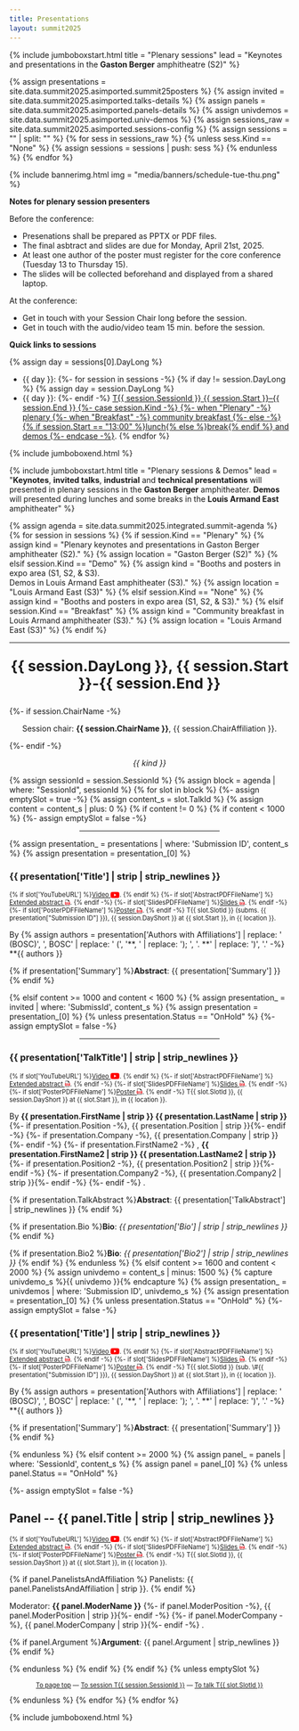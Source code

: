 ```yaml
---
title: Presentations
layout: summit2025
---
```


{% include jumboboxstart.html 
    title = "Plenary sessions"
    lead = "Keynotes and presentations in the <b>Gaston Berger</b> amphitheatre (S2)"
%}

{% assign presentations = site.data.summit2025.asimported.summit25posters %}
{% assign invited = site.data.summit2025.asimported.talks-details %}
{% assign panels  = site.data.summit2025.asimported.panels-details %}
{% assign univdemos  = site.data.summit2025.asimported.univ-demos %}
{% assign sessions_raw = site.data.summit2025.asimported.sessions-config %}
{% assign sessions = "" | split: "" %}
{% for sess in sessions_raw %}
    {% unless sess.Kind == "None" %}
        {% assign sessions = sessions | push: sess %}
    {% endunless %}
{% endfor %}

{% include bannerimg.html
    img = "media/banners/schedule-tue-thu.png"
%}

**Notes for plenary session presenters**

Before the conference:
 - Presenations shall be prepared as PPTX or PDF files.
 - The final asbtract and slides are due for Monday, April 21st, 2025.
 - At least one author of the poster must register for the core
   conference (Tuesday 13 to Thursday 15).
 - The slides will be collected beforehand and displayed from a shared
   laptop.

At the conference:
 - Get in touch with your Session Chair long before the session.
 - Get in touch with the audio/video team 15 min. before the session.

**Quick links to sessions**

{% assign day = sessions[0].DayLong %}
- {{ day }}:&#32;
{%- for session in sessions -%}
{% if day != session.DayLong %}
{% assign day = session.DayLong %}
- {{ day }}:&#32;
{%- endif -%}
<a href="#T{{ session.SessionId }}">T{{ session.SessionId }} {{ session.Start }}–{{ session.End }}&#32;
{%- case session.Kind -%}
{%- when "Plenary" -%} plenary
{%- when "Breakfast" -%} community breakfast
{%- else -%} {% if session.Start == "13:00" %}lunch{% else %}break{% endif %} and demos
{%- endcase -%}</a>.
{% endfor %}


{% include jumboboxend.html %}

{% include jumboboxstart.html 
    title = "Plenary sessions & Demos"
    lead =  "**Keynotes**, **invited talks**, **industrial** and **technical presentations** will presented in plenary sessions in the **Gaston Berger** amphitheater. **Demos** will presented during lunches and some breaks in the **Louis Armand East** amphitheater"
%}

{% assign agenda  = site.data.summit2025.integrated.summit-agenda %}
{% for session in sessions %}
{% if session.Kind == "Plenary" %}
	{% assign kind = "Plenary keynotes and presentations in Gaston Berger amphitheater (S2)." %}
	{% assign location = "Gaston Berger (S2)" %}
{% elsif session.Kind == "Demo" %}
	{% assign kind = "Booths and posters in expo area (S1, S2, & S3).<br/>Demos in Louis Armand East amphitheater (S3)." %}
	{% assign location = "Louis Armand East (S3)" %}
{% elsif session.Kind == "None" %}
	{% assign kind = "Booths and posters in expo area (S1, S2, & S3)." %}
{% elsif session.Kind == "Breakfast" %}
	{% assign kind = "Community breakfast in Louis Armand amphitheater (S3)." %}
	{% assign location = "Louis Armand East (S3)" %}
{% endif %}
<hr>
<p id="T{{ session.SessionId }}" align="center" style="font-weight: bold; font-size: 1.875em">{{ session.DayLong }},  {{ session.Start }}-{{ session.End }}</p>
{%- if session.ChairName -%}<p align="center">Session chair: <b>{{ session.ChairName }}</b>, {{ session.ChairAffiliation }}.</p>{%- endif -%}
<p align="center" style="font-style: italic">{{ kind }}</p>
{% assign sessionId = session.SessionId %}
{% assign block = agenda | where: "SessionId", sessionId %}
{% for slot in block %}
{%- assign emptySlot = true -%}
{% assign content_s = slot.TalkId %}
{% assign content   = content_s | plus: 0 %}
{% if content != 0 %}
{% if content < 1000 %}
{%- assign emptySlot = false -%}
<hr style="width:50%;;margin-left:25%">
{% assign presentation_ = presentations | where: 'Submission ID', content_s %}
{% assign presentation  = presentation_[0] %}

### {{ presentation['Title'] | strip | strip_newlines }}

<p style="font-size: 80%;">
{% if slot['YouTubeURL'] %}<a href="{{ slot['YouTubeURL'] }}" style="display: inline-flex; align-items: center; line-height: normal;">Video&nbsp;<img style="height: 1em; width: auto; vertical-align: middle; display: inline-block;" src="media/logos/inline-youtube-logo.svg" alt="YouTube icon"/></a>. {% endif %}
{%- if slot['AbstractPDFFileName'] %}<a href="media/proceedings/{{ slot['AbstractPDFFileName'] }}" style="display: inline-flex; align-items: center; line-height: normal;">Extended abstract&nbsp;<img style="height: 1em; width: auto; vertical-align: middle; display: inline-block;" src="media/logos/inline-pdf-logo.svg" alt="PDF icon"/></a>. {% endif -%}
{%- if slot['SlidesPDFFileName'] %}<a href="media/proceedings/{{ slot['SlidesPDFFileName'] }}" style="display: inline-flex; align-items: center; line-height: normal;">Slides&nbsp;<img style="height: 1em; width: auto; vertical-align: middle; display: inline-block;" src="media/logos/inline-pdf-logo.svg" alt="PDF icon"/></a>. {% endif -%}
{%- if slot['PosterPDFFileName'] %}<a href="media/proceedings/{{ slot['PosterPDFFileName'] }}" style="display: inline-flex; align-items: center; line-height: normal;">Poster&nbsp;<img style="height: 1em; width: auto; vertical-align: middle; display: inline-block;" src="media/logos/inline-pdf-logo.svg" alt="PDF icon"/></a>. {% endif -%}
T{{ slot.SlotId }} (subms. {{ presentation["Submission ID"] }}), {{ session.DayShort  }} at {{ slot.Start }}, in {{ location }}.
</p>

By {% assign authors = presentation['Authors with Affiliations'] | replace: ' (BOSC)', ', BOSC' | replace: ' (', '**, ' | replace: '); ', '. **' | replace: ')', '.' -%}
**{{ authors }}

{% if presentation['Summary'] %}**Abstract**: {{ presentation['Summary'] }} {% endif %}

{% elsif content >= 1000 and content < 1600 %}
{% assign presentation_ = invited | where: 'SubmissId', content_s %}
{% assign presentation  = presentation_[0] %}
{% unless presentation.Status == "OnHold" %}
{%- assign emptySlot = false -%}
<hr style="width:50%;;margin-left:25%">
<a id="T{{ slot.SlotId }}"></a>

### {{ presentation['TalkTitle'] | strip | strip_newlines }}

<p style="font-size: 80%;">
{% if slot['YouTubeURL'] %}<a href="{{ slot['YouTubeURL'] }}" style="display: inline-flex; align-items: center; line-height: normal;">Video&nbsp;<img style="height: 1em; width: auto; vertical-align: middle; display: inline-block;" src="media/logos/inline-youtube-logo.svg" alt="YouTube icon"/></a>. {% endif %}
{%- if slot['AbstractPDFFileName'] %}<a href="media/proceedings/{{ slot['AbstractPDFFileName'] }}" style="display: inline-flex; align-items: center; line-height: normal;">Extended abstract&nbsp;<img style="height: 1em; width: auto; vertical-align: middle; display: inline-block;" src="media/logos/inline-pdf-logo.svg" alt="PDF icon"/></a>. {% endif -%}
{%- if slot['SlidesPDFFileName'] %}<a href="media/proceedings/{{ slot['SlidesPDFFileName'] }}" style="display: inline-flex; align-items: center; line-height: normal;">Slides&nbsp;<img style="height: 1em; width: auto; vertical-align: middle; display: inline-block;" src="media/logos/inline-pdf-logo.svg" alt="PDF icon"/></a>. {% endif -%}
{%- if slot['PosterPDFFileName'] %}<a href="media/proceedings/{{ slot['PosterPDFFileName'] }}" style="display: inline-flex; align-items: center; line-height: normal;">Poster&nbsp;<img style="height: 1em; width: auto; vertical-align: middle; display: inline-block;" src="media/logos/inline-pdf-logo.svg" alt="PDF icon"/></a>. {% endif -%}
T{{ slot.SlotId }}, {{ session.DayShort  }} at {{ slot.Start }}, in {{ location }}.
</p>

By **{{ presentation.FirstName | strip }} {{ presentation.LastName | strip }}**
{%- if presentation.Position -%}, {{ presentation.Position | strip }}{%- endif -%}
{%- if presentation.Company  -%}, {{ presentation.Company  | strip }}{%- endif -%}
{%- if presentation.FirstName2 -%}
,
**{{ presentation.FirstName2 | strip }} {{ presentation.LastName2 | strip }}**
{%- if presentation.Position2 -%}, {{ presentation.Position2 | strip }}{%- endif -%}
{%- if presentation.Company2  -%}, {{ presentation.Company2  | strip }}{%- endif -%}
{%- endif -%}
.

{% if presentation.TalkAbstract %}**Abstract**: {{ presentation['TalkAbstract'] | strip_newlines }} {% endif %}

{% if presentation.Bio          %}**Bio**:     *{{ presentation['Bio']  | strip | strip_newlines }}* {% endif %}

{% if presentation.Bio2         %}**Bio**:     *{{ presentation['Bio2'] | strip | strip_newlines }}* {% endif %}
{% endunless %}
{% elsif content >= 1600 and content < 2000 %}
{% assign univdemo = content_s | minus: 1500 %}
{% capture univdemo_s %}{{ univdemo }}{% endcapture %}
{% assign presentation_ = univdemos | where: 'Submission ID', univdemo_s %}
{% assign presentation  = presentation_[0] %}
{% unless presentation.Status == "OnHold" %}
{%- assign emptySlot = false -%}

### {{ presentation['Title'] | strip | strip_newlines }}

<p style="font-size: 80%;">
{% if slot['YouTubeURL'] %}<a href="{{ slot['YouTubeURL'] }}" style="display: inline-flex; align-items: center; line-height: normal;">Video&nbsp;<img style="height: 1em; width: auto; vertical-align: middle; display: inline-block;" src="media/logos/inline-youtube-logo.svg" alt="YouTube icon"/></a>. {% endif %}
{%- if slot['AbstractPDFFileName'] %}<a href="media/proceedings/{{ slot['AbstractPDFFileName'] }}" style="display: inline-flex; align-items: center; line-height: normal;">Extended abstract&nbsp;<img style="height: 1em; width: auto; vertical-align: middle; display: inline-block;" src="media/logos/inline-pdf-logo.svg" alt="PDF icon"/></a>. {% endif -%}
{%- if slot['SlidesPDFFileName'] %}<a href="media/proceedings/{{ slot['SlidesPDFFileName'] }}" style="display: inline-flex; align-items: center; line-height: normal;">Slides&nbsp;<img style="height: 1em; width: auto; vertical-align: middle; display: inline-block;" src="media/logos/inline-pdf-logo.svg" alt="PDF icon"/></a>. {% endif -%}
{%- if slot['PosterPDFFileName'] %}<a href="media/proceedings/{{ slot['PosterPDFFileName'] }}" style="display: inline-flex; align-items: center; line-height: normal;">Poster&nbsp;<img style="height: 1em; width: auto; vertical-align: middle; display: inline-block;" src="media/logos/inline-pdf-logo.svg" alt="PDF icon"/></a>. {% endif -%}
T{{ slot.SlotId }} (sub. \#{{ presentation["Submission ID"] }}), {{ session.DayShort  }} at {{ slot.Start }}, in {{ location }}.
</p>

By {% assign authors = presentation['Authors with Affiliations'] | replace: ' (BOSC)', ', BOSC' | replace: ' (', '**, ' | replace: '); ', '. **' | replace: ')', '.' -%}
**{{ authors }}

{% if presentation['Summary'] %}**Abstract**: {{ presentation['Summary'] }} {% endif %}

{% endunless %}
{% elsif content >= 2000 %}
{% assign panel_ = panels | where: 'SessionId', content_s %}
{% assign panel  = panel_[0] %}
{% unless panel.Status == "OnHold" %}

{%- assign emptySlot = false -%}
## Panel -- {{ panel.Title | strip | strip_newlines }}

<p style="font-size: 80%;">
{% if slot['YouTubeURL'] %}<a href="{{ slot['YouTubeURL'] }}" style="display: inline-flex; align-items: center; line-height: normal;">Video&nbsp;<img style="height: 1em; width: auto; vertical-align: middle; display: inline-block;" src="media/logos/inline-youtube-logo.svg" alt="YouTube icon"/></a>. {% endif %}
{%- if slot['AbstractPDFFileName'] %}<a href="media/proceedings/{{ slot['AbstractPDFFileName'] }}" style="display: inline-flex; align-items: center; line-height: normal;">Extended abstract&nbsp;<img style="height: 1em; width: auto; vertical-align: middle; display: inline-block;" src="media/logos/inline-pdf-logo.svg" alt="PDF icon"/></a>. {% endif -%}
{%- if slot['SlidesPDFFileName'] %}<a href="media/proceedings/{{ slot['SlidesPDFFileName'] }}" style="display: inline-flex; align-items: center; line-height: normal;">Slides&nbsp;<img style="height: 1em; width: auto; vertical-align: middle; display: inline-block;" src="media/logos/inline-pdf-logo.svg" alt="PDF icon"/></a>. {% endif -%}
{%- if slot['PosterPDFFileName'] %}<a href="media/proceedings/{{ slot['PosterPDFFileName'] }}" style="display: inline-flex; align-items: center; line-height: normal;">Poster&nbsp;<img style="height: 1em; width: auto; vertical-align: middle; display: inline-block;" src="media/logos/inline-pdf-logo.svg" alt="PDF icon"/></a>. {% endif -%}
T{{ slot.SlotId }}, {{ session.DayShort  }} at {{ slot.Start }}, in {{ location }}.
</p>

{% if panel.PanelistsAndAffiliation %}
Panelists: {{ panel.PanelistsAndAffiliation | strip }}.
{% endif %}

Moderator: **{{ panel.ModerName }}**
{%- if panel.ModerPosition -%},&#32;{{ panel.ModerPosition | strip }}{%- endif -%}
{%- if panel.ModerCompany  -%},&#32;{{ panel.ModerCompany  | strip }}{%- endif -%}
.

{% if panel.Argument %}**Argument**: {{ panel.Argument | strip_newlines }} {% endif %}

{% endunless %}
{% endif %}
{% endif %}
{% unless emptySlot %}<p align="center" style="font-size: 0.8em"><a href="presentations.html" class="backnavigation">To page top</a> &mdash; <a href="#T{{ session.SessionId }}" class="backnavigation">To session T{{ session.SessionId }}</a> &mdash; <a href="#T{{ slot.SlotId }}" class="backnavigation">To talk T{{ slot.SlotId }}</a></p>{% endunless %}
{% endfor %}
{% endfor %}

{% include jumboboxend.html %}
